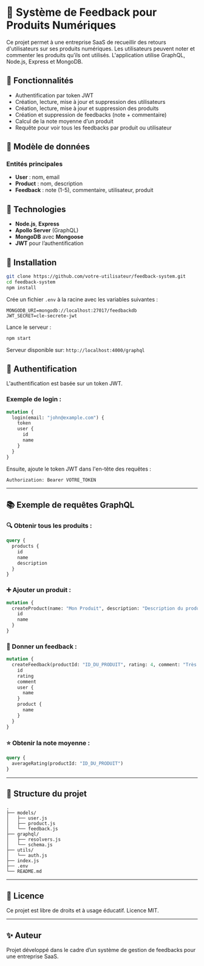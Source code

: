 
# 📝 Système de Feedback pour Produits Numériques

Ce projet permet à une entreprise SaaS de recueillir des retours d'utilisateurs sur ses produits numériques. Les utilisateurs peuvent noter et commenter les produits qu’ils ont utilisés. L'application utilise GraphQL, Node.js, Express et MongoDB.

## 🚀 Fonctionnalités

- Authentification par token JWT
- Création, lecture, mise à jour et suppression des utilisateurs
- Création, lecture, mise à jour et suppression des produits
- Création et suppression de feedbacks (note + commentaire)
- Calcul de la note moyenne d’un produit
- Requête pour voir tous les feedbacks par produit ou utilisateur

## 🧠 Modèle de données

### Entités principales

- **User** : nom, email
- **Product** : nom, description
- **Feedback** : note (1-5), commentaire, utilisateur, produit

## 🧰 Technologies

- **Node.js**, **Express**
- **Apollo Server** (GraphQL)
- **MongoDB** avec **Mongoose**
- **JWT** pour l’authentification

## 📌 Installation

```bash
git clone https://github.com/votre-utilisateur/feedback-system.git
cd feedback-system
npm install
```

Crée un fichier `.env` à la racine avec les variables suivantes :

```
MONGODB_URI=mongodb://localhost:27017/feedbackdb
JWT_SECRET=cle-secrete-jwt
```

Lance le serveur :

```bash
npm start
```

Serveur disponible sur: `http://localhost:4000/graphql`

## 🔐 Authentification

L'authentification est basée sur un token JWT.

### Exemple de login :

```graphql
mutation {
  login(email: "john@example.com") {
    token
    user {
      id
      name
    }
  }
}
```

Ensuite, ajoute le token JWT dans l'en-tête des requêtes :

```
Authorization: Bearer VOTRE_TOKEN
```

---

## 📚 Exemple de requêtes GraphQL

### 🔍 Obtenir tous les produits :

```graphql
query {
  products {
    id
    name
    description
  }
}
```

### ➕ Ajouter un produit :

```graphql
mutation {
  createProduct(name: "Mon Produit", description: "Description du produit") {
    id
    name
  }
}
```

### 💬 Donner un feedback :

```graphql
mutation {
  createFeedback(productId: "ID_DU_PRODUIT", rating: 4, comment: "Très bon produit") {
    id
    rating
    comment
    user {
      name
    }
    product {
      name
    }
  }
}
```

### ⭐ Obtenir la note moyenne :

```graphql
query {
  averageRating(productId: "ID_DU_PRODUIT")
}
```

---


## 📁 Structure du projet

```
.
├── models/
│   ├── user.js
│   ├── product.js
│   └── feedback.js
├── graphql/
│   ├── resolvers.js
│   └── schema.js
├── utils/
│   └── auth.js
├── index.js
├── .env
└── README.md
```

---

## 📄 Licence

Ce projet est libre de droits et à usage éducatif. Licence MIT.

---

## ✨ Auteur

Projet développé dans le cadre d’un système de gestion de feedbacks pour une entreprise SaaS.
